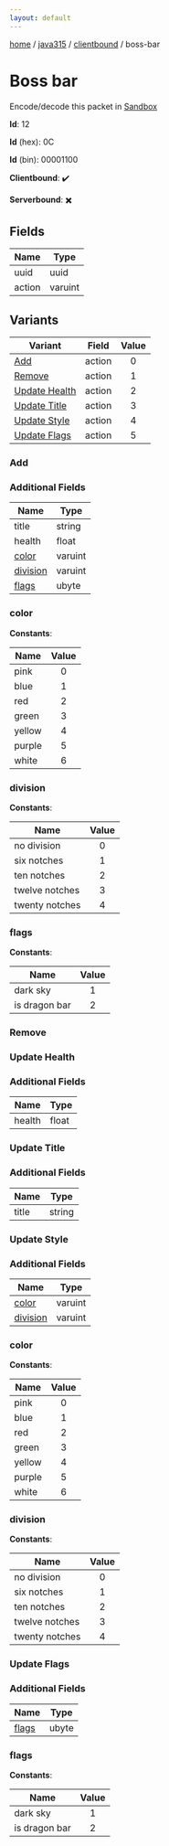 ```yaml
---
layout: default
---
```


[home](/)  /  [java315](/protocol/java315)  /  [clientbound](/protocol/java315/clientbound)  /  boss-bar

# Boss bar

Encode/decode this packet in [Sandbox](../../../sandbox/java315#clientbound.boss_bar)

**Id**: 12

**Id** (hex): 0C

**Id** (bin): 00001100

**Clientbound**: ✔️

**Serverbound**: ✖️

## Fields

Name | Type
---|---
uuid | uuid
action | varuint

## Variants

Variant | Field | Value
---|---|:---:
[Add](#add) | action | 0
[Remove](#remove) | action | 1
[Update Health](#update_health) | action | 2
[Update Title](#update_title) | action | 3
[Update Style](#update_style) | action | 4
[Update Flags](#update_flags) | action | 5

### Add

### Additional Fields

Name | Type
---|---
title | string
health | float
[color](#add_color) | varuint
[division](#add_division) | varuint
[flags](#add_flags) | ubyte

### color

**Constants**:

Name | Value
---|:---:
pink | 0
blue | 1
red | 2
green | 3
yellow | 4
purple | 5
white | 6

### division

**Constants**:

Name | Value
---|:---:
no division | 0
six notches | 1
ten notches | 2
twelve notches | 3
twenty notches | 4

### flags

**Constants**:

Name | Value
---|:---:
dark sky | 1
is dragon bar | 2

### Remove

### Update Health

### Additional Fields

Name | Type
---|---
health | float

### Update Title

### Additional Fields

Name | Type
---|---
title | string

### Update Style

### Additional Fields

Name | Type
---|---
[color](#update-style_color) | varuint
[division](#update-style_division) | varuint

### color

**Constants**:

Name | Value
---|:---:
pink | 0
blue | 1
red | 2
green | 3
yellow | 4
purple | 5
white | 6

### division

**Constants**:

Name | Value
---|:---:
no division | 0
six notches | 1
ten notches | 2
twelve notches | 3
twenty notches | 4

### Update Flags

### Additional Fields

Name | Type
---|---
[flags](#update-flags_flags) | ubyte

### flags

**Constants**:

Name | Value
---|:---:
dark sky | 1
is dragon bar | 2
